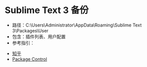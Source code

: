 # Sublime Text 3 备份

* 路径：C:\Users\Administrator\AppData\Roaming\Sublime Text 3\Packages\User
* 包含：插件列表、用户配置
* 参考指引：
- [知乎](https://www.zhihu.com/question/39064280)
- [Package Control](https://packagecontrol.io/docs/syncing#git)